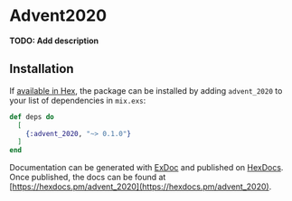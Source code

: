 # Advent2020

**TODO: Add description**

## Installation

If [available in Hex](https://hex.pm/docs/publish), the package can be installed
by adding `advent_2020` to your list of dependencies in `mix.exs`:

```elixir
def deps do
  [
    {:advent_2020, "~> 0.1.0"}
  ]
end
```

Documentation can be generated with [ExDoc](https://github.com/elixir-lang/ex_doc)
and published on [HexDocs](https://hexdocs.pm). Once published, the docs can
be found at [https://hexdocs.pm/advent_2020](https://hexdocs.pm/advent_2020).

